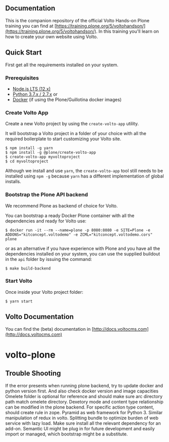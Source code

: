 ## Documentation

This is the companion repository of the official Volto Hands-on Plone training you can find at [https://training.plone.org/5/voltohandson/](https://training.plone.org/5/voltohandson/).
In this training you'll learn on how to create your own website using Volto.

## Quick Start

First get all the requirements installed on your system.

### Prerequisites

- [Node.js LTS (12.x)](https://nodejs.org/)
- [Python 3.7.x / 2.7.x](https://python.org/) or
- [Docker](https://www.docker.com/get-started) (if using the Plone/Guillotina docker images)

### Create Volto App

Create a new Volto project by using the `create-volto-app` utility.

It will bootstrap a Volto project in a folder of your choice with all the required
boilerplate to start customizing your Volto site.

    $ npm install -g yarn
    $ npm install -g @plone/create-volto-app
    $ create-volto-app myvoltoproject
    $ cd myvoltoproject

Although we install and use `yarn`, the `create-volto-app` tool still needs to be
installed using `npm -g` because `yarn` has a different implementation of
global installs.

### Bootstrap the Plone API backend

We recommend Plone as backend of choice for Volto.

You can bootstrap a ready Docker Plone container with all the dependencies and ready for Volto use:

```shell
$ docker run -it --rm --name=plone -p 8080:8080 -e SITE=Plone -e ADDONS="kitconcept.voltodemo" -e ZCML="kitconcept.voltodemo.cors" plone
```

or as an alternative if you have experience with Plone and you have all the
dependencies installed on your system, you can use the supplied buildout in the
`api` folder by issuing the command:

```shell
$ make build-backend
```

### Start Volto

Once inside your Volto project folder:

```shell
$ yarn start
```

## Volto Documentation

You can find the (beta) documentation in [http://docs.voltocms.com](http://docs.voltocms.com)
# volto-plone

## Trouble Shooting
If the error presents when running plone backend, try to update docker and python version first. And also check docker version and image capacities Omelete folder is optional for reference and should make sure arc directory path match omelete directory. Dexetory mode and content type relationship can be modified in the plone backend. For specific action type content, should create rule in zope. Pyramid as web framework for Python 3. Similar manipulation of redux in volto. Splitting bundle to optimize burden of web service with lazy load. Make sure install all the relevant dependency for an add-on.
Semantic UI might be plug in for future development and easily import or managed, which bootstrap might be a substitute. 

